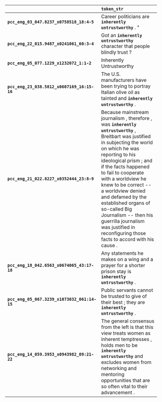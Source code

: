 |                                              | `token_str`                                                                                                                                                                                                                                                                                                                                                                                                                                                                |
|:---------------------------------------------|:---------------------------------------------------------------------------------------------------------------------------------------------------------------------------------------------------------------------------------------------------------------------------------------------------------------------------------------------------------------------------------------------------------------------------------------------------------------------------|
| **`pcc_eng_03_047.8237_x0758518_18:4-5`**    | Career politicians are __`inherently untrustworthy`__ . "                                                                                                                                                                                                                                                                                                                                                                                                                  |
| **`pcc_eng_22_015.9487_x0241061_60:3-4`**    | Got an __`inherently untrustworthy`__ character that people blindly trust ?                                                                                                                                                                                                                                                                                                                                                                                                |
| **`pcc_eng_05_077.1229_x1232072_1:1-2`**     | Inherently Untrustworthy                                                                                                                                                                                                                                                                                                                                                                                                                                                   |
| **`pcc_eng_23_038.5812_x0607169_16:15-16`**  | The U.S. manufacturers have been trying to portray Italian olive oil as tainted and __`inherently untrustworthy`__ .                                                                                                                                                                                                                                                                                                                                                       |
| **`pcc_eng_21_022.8227_x0352444_23:8-9`**    | Because mainstream journalism , therefore , was __`inherently untrustworthy`__ , Breitbart was justified in subjecting the world on which he was reporting to his ideological prism ; and if the facts happened to fail to cooperate with a worldview he knew to be correct -- a worldview denied and defamed by the established organs of so-called Big Journalism -- then his guerrilla journalism was justified in reconfiguring those facts to accord with his cause . |
| **`pcc_eng_18_042.6563_x0674065_43:17-18`**  | Any statements he makes on a wing and a prayer for a shorter prison stay is __`inherently untrustworthy`__ .                                                                                                                                                                                                                                                                                                                                                               |
| **`pcc_eng_05_067.3239_x1073032_061:14-15`** | Public servants cannot be trusted to give of their best ; they are __`inherently untrustworthy`__ .                                                                                                                                                                                                                                                                                                                                                                        |
| **`pcc_eng_14_059.3953_x0943982_09:21-22`**  | The general consensus from the left is that this view treats women as inherent temptresses , holds men to be __`inherently untrustworthy`__ and excludes women from networking and mentoring opportunities that are so often vital to their advancement .                                                                                                                                                                                                                  |